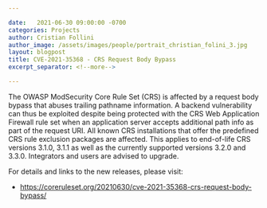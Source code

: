 ```yaml
---

date:   2021-06-30 09:00:00 -0700
categories: Projects
author: Cristian Follini
author_image: /assets/images/people/portrait_christian_folini_3.jpg
layout: blogpost
title: CVE-2021-35368 - CRS Request Body Bypass
excerpt_separator: <!--more-->

---
```


The OWASP ModSecurity Core Rule Set (CRS) is affected by a request body bypass that abuses trailing pathname information. A backend vulnerability can thus be exploited despite being protected with the CRS Web Application Firewall rule set when an application server accepts additional path info as part of the request URI. All known CRS installations that offer the predefined CRS rule exclusion packages are affected. This applies to end-of-life CRS versions 3.1.0, 3.1.1 as well as the currently supported versions 3.2.0 and 3.3.0. Integrators and users are advised to upgrade.

For details and links to the new releases, please visit:
- <https://coreruleset.org/20210630/cve-2021-35368-crs-request-body-bypass/>